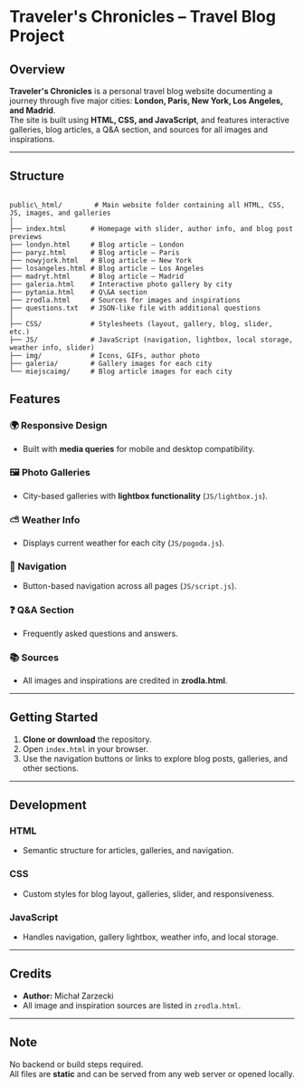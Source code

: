 

# Traveler's Chronicles – Travel Blog Project

## Overview
**Traveler's Chronicles** is a personal travel blog website documenting a journey through five major cities: **London, Paris, New York, Los Angeles, and Madrid**.  
The site is built using **HTML, CSS, and JavaScript**, and features interactive galleries, blog articles, a Q&A section, and sources for all images and inspirations.

---

## Structure
```

public\_html/        # Main website folder containing all HTML, CSS, JS, images, and galleries
│
├── index.html      # Homepage with slider, author info, and blog post previews
├── londyn.html     # Blog article – London
├── paryz.html      # Blog article – Paris
├── nowyjork.html   # Blog article – New York
├── losangeles.html # Blog article – Los Angeles
├── madryt.html     # Blog article – Madrid
├── galeria.html    # Interactive photo gallery by city
├── pytania.html    # Q\&A section
├── zrodla.html     # Sources for images and inspirations
├── questions.txt   # JSON-like file with additional questions
│
├── CSS/            # Stylesheets (layout, gallery, blog, slider, etc.)
├── JS/             # JavaScript (navigation, lightbox, local storage, weather info, slider)
├── img/            # Icons, GIFs, author photo
├── galeria/        # Gallery images for each city
└── miejscaimg/     # Blog article images for each city

```

## Features

### 🌍 Responsive Design
- Built with **media queries** for mobile and desktop compatibility.

### 🖼️ Photo Galleries
- City-based galleries with **lightbox functionality** (`JS/lightbox.js`).

### ⛅ Weather Info
- Displays current weather for each city (`JS/pogoda.js`).

### 🔗 Navigation
- Button-based navigation across all pages (`JS/script.js`).

### ❓ Q&A Section
- Frequently asked questions and answers.

### 📚 Sources
- All images and inspirations are credited in **zrodla.html**.

---

## Getting Started

1. **Clone or download** the repository.  
2. Open `index.html` in your browser.  
3. Use the navigation buttons or links to explore blog posts, galleries, and other sections.  

---

## Development

### HTML
- Semantic structure for articles, galleries, and navigation.

### CSS
- Custom styles for blog layout, galleries, slider, and responsiveness.

### JavaScript
- Handles navigation, gallery lightbox, weather info, and local storage.

---

## Credits
- **Author:** Michał Zarzecki  
- All image and inspiration sources are listed in `zrodla.html`.

---

## Note
No backend or build steps required.  
All files are **static** and can be served from any web server or opened locally.
```

